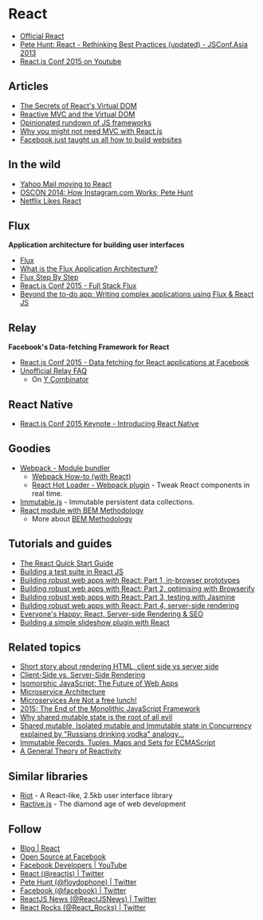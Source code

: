 # React

- [Official React](http://facebook.github.io/react/)
- [Pete Hunt: React - Rethinking Best Practices (updated) - JSConf.Asia 2013](https://www.youtube.com/watch?v=DgVS-zXgMTk)
- [React.js Conf 2015 on Youtube](https://www.youtube.com/playlist?list=PLb0IAmt7-GS1cbw4qonlQztYV1TAW0sCr)

## Articles

- [The Secrets of React's Virtual DOM](http://fluentconf.com/fluent2014/public/schedule/detail/32395)
- [Reactive MVC and the Virtual DOM](http://futurice.com/blog/reactive-mvc-and-the-virtual-dom)
- [Opinionated rundown of JS frameworks](http://blog.andyet.com/2014/08/13/opinionated-rundown-of-js-frameworks#react)
- [Why you might not need MVC with React.js](http://www.code-experience.com/why-you-might-not-need-mvc-with-reactjs/)
- [Facebook just taught us all how to build websites](https://medium.com/@ericflo/facebook-just-taught-us-all-how-to-build-websites-51f1e7e996f2)

## In the wild

- [Yahoo Mail moving to React](http://www.slideshare.net/rmsguhan/react-meetup-mailonreact)
- [OSCON 2014: How Instagram.com Works; Pete Hunt](https://www.youtube.com/watch?v=VkTCL6Nqm6Y)
- [Netflix Likes React](http://techblog.netflix.com/2015/01/netflix-likes-react.html)

## Flux

__Application architecture for building user interfaces__

- [Flux](http://facebook.github.io/flux/)
- [What is the Flux Application Architecture?](https://medium.com/brigade-engineering/what-is-the-flux-application-architecture-b57ebca85b9e)
- [Flux Step By Step](http://blogs.atlassian.com/2014/08/flux-architecture-step-by-step/)
- [React.js Conf 2015 - Full Stack Flux](https://www.youtube.com/watch?v=KtmjkCuV-EU)
- [Beyond the to-do app: Writing complex applications using Flux & React JS](http://madebymany.com/blog/beyond-the-to-do-app-writing-complex-applications-using-flux-react-js)

## Relay

__Facebook's Data-fetching Framework for React__

- [React.js Conf 2015 - Data fetching for React applications at Facebook](https://www.youtube.com/watch?v=9sc8Pyc51uU)
- [Unofficial Relay FAQ](https://gist.github.com/wincent/598fa75e22bdfa44cf47)
  - On [Y Combinator](https://news.ycombinator.com/item?id=8977229)

## React Native

- [React.js Conf 2015 Keynote - Introducing React Native](https://www.youtube.com/watch?v=KVZ-P-ZI6W4)

## Goodies

- [Webpack - Module bundler](http://webpack.github.io/)
  - [Webpack How-to (with React)](https://github.com/petehunt/webpack-howto)
  - [React Hot Loader - Webpack plugin](http://gaearon.github.io/react-hot-loader/) - Tweak React components in real time.
- [Immutable.js](https://github.com/facebook/immutable-js) - Immutable persistent data collections.
- [React module with BEM Methodology](https://github.com/dfilatov/bem-react)
  - More about [BEM Methodology](https://bem.info/)

## Tutorials and guides

- [The React Quick Start Guide](http://www.jackcallister.com/2015/01/05/the-react-quick-start-guide.html)
- [Building a test suite in React JS](http://www.jackcallister.com/2014/12/01/building-a-test-suite-in-react-js.html)
- [Building robust web apps with React: Part 1, in-browser prototypes](http://maketea.co.uk/2014/03/05/building-robust-web-apps-with-react-part-1.html)
- [Building robust web apps with React: Part 2, optimising with Browserify](http://maketea.co.uk/2014/04/07/building-robust-web-apps-with-react-part-2.html)
- [Building robust web apps with React: Part 3, testing with Jasmine](http://maketea.co.uk/2014/05/22/building-robust-web-apps-with-react-part-3.html)
- [Building robust web apps with React: Part 4, server-side rendering](http://maketea.co.uk/2014/06/30/building-robust-web-apps-with-react-part-4.html)
- [Everyone's Happy: React, Server-side Rendering & SEO](https://speakerdeck.com/matthewwithanm/everyones-happy-react-server-side-rendering-and-seo)
- [Building a simple slideshow plugin with React](http://piotrf.pl/wrote/building-a-simple-slideshow-with-react-js)

## Related topics

- [Short story about rendering HTML, client side vs server side](http://eshlox.net/2014/05/04/short-story-about-rendering-html-client-side-vs-server-side/)
- [Client-Side vs. Server-Side Rendering](http://openmymind.net/2012/5/30/Client-Side-vs-Server-Side-Rendering/)
- [Isomorphic JavaScript: The Future of Web Apps](http://nerds.airbnb.com/isomorphic-javascript-future-web-apps/)
- [Microservice Architecture](http://martinfowler.com/articles/microservices.html)
- [Microservices Are Not a free lunch!](http://contino.co.uk/microservices-not-a-free-lunch/)
- [2015: The End of the Monolithic JavaScript Framework](https://andywalpole.me/#!/blog/142134/2015-the-end-the-monolithic-javascript-framework)
- [Why shared mutable state is the root of all evil](http://henrikeichenhardt.blogspot.com.br/2013/06/why-shared-mutable-state-is-root-of-all.html)
- [Shared mutable, Isolated mutable and Immutable state in Concurrency explained by "Russians drinking vodka" analogy...](http://www.codetinkerhack.com/2013/07/shared-mutable-isolated-mutable-and.html)
- [Immutable Records, Tuples, Maps and Sets for ECMAScript](https://github.com/sebmarkbage/ecmascript-immutable-data-structures)
- [A General Theory of Reactivity](https://github.com/kriskowal/gtor)

## Similar libraries

- [Riot](https://muut.com/riotjs/) - A React-like, 2.5kb user interface library
- [Ractive.js](http://www.ractivejs.org/) - The diamond age of web development

## Follow

- [Blog | React](http://facebook.github.io/react/blog/)
- [Open Source at Facebook](https://code.facebook.com/projects/)
- [Facebook Developers | YouTube](https://www.youtube.com/user/FacebookDevelopers)
- [React (@reactjs) | Twitter](https://twitter.com/reactjs)
- [Pete Hunt (@floydophone) | Twitter](https://twitter.com/floydophone)
- [Facebook (@facebook) | Twitter](https://twitter.com/facebook)
- [ReactJS News (@ReactJSNews) | Twitter](https://twitter.com/ReactJSNews)
- [React Rocks (@React_Rocks) | Twitter](https://twitter.com/React_Rocks)